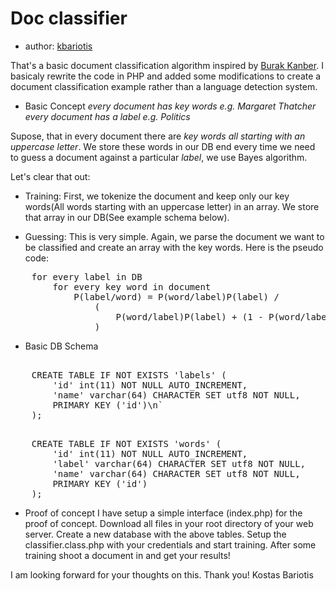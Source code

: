 Doc classifier
==============
 
* author: [kbariotis](mailto:konmpar@gmail.com)

That's a basic document classification algorithm inspired by [Burak Kanber](http://burakkanber.com/blog/machine-learning-naive-bayes-1/). I basicaly rewrite the code in PHP and added some modifications to create a document classification example rather than a language detection system.

* Basic Concept
_every document has key words e.g. *Margaret Thatcher*_
_every document has a label e.g. *Politics*_

Supose, that in every document there are *key words all starting with an uppercase letter*. We store these words in our DB end every time we need to guess a document against a particular *label*, we use Bayes algorithm.

Let's clear that out:

* Training:
  First, we tokenize the document and keep only our key words(All words starting with an uppercase letter) in an array. We store that array in our DB(See example schema below). 

* Guessing:
	This is very simple. Again, we parse the document we want to be classified and create an array with the key words. Here is the pseudo code:
	
<pre>
	for every label in DB
		for every key word in document
			P(label/word) = P(word/label)P(label) / 
				( 
					P(word/label)P(label) + (1 - P(word/label))(1 - P(label)) 
				)
</pre>
						
* Basic DB Schema
	
<pre>	
	CREATE TABLE IF NOT EXISTS 'labels' (
		'id' int(11) NOT NULL AUTO_INCREMENT,
		'name' varchar(64) CHARACTER SET utf8 NOT NULL,
		PRIMARY KEY ('id')\n`
	);
</pre>

<pre>	
	CREATE TABLE IF NOT EXISTS 'words' (
		'id' int(11) NOT NULL AUTO_INCREMENT,
		'label' varchar(64) CHARACTER SET utf8 NOT NULL,
		'name' varchar(64) CHARACTER SET utf8 NOT NULL,
		PRIMARY KEY ('id')
	);
</pre>

* Proof of concept
	I have setup a simple interface (index.php) for the proof of concept. Download all files in your root directory of your web server. Create a new database with the above tables. Setup the classifier.class.php with your credentials and start training. After some training shoot a document in and get your results!


I am looking forward for your thoughts on this. Thank you!
Kostas Bariotis
